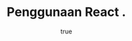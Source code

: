 ---
title: " Penggunaan React ."
excerpt: "Berikut penjelasan dan contoh penggunaannya:"
coverImage: "/assets/blog/reacts/react1.png"
date: ""
author:
  name: mukharomdev
  picture: "/assets/blog/authors/mukharomdev.png"
ogImage:
  url: "/assets/blog/reacts/react1.png"

---
